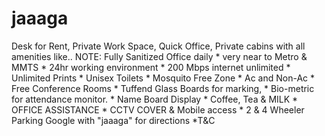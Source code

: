 # jaaaga
Desk for Rent, Private Work Space, Quick Office, Private cabins with all amenities like.. NOTE: Fully Sanitized Office daily * very near to Metro &amp; MMTS  * 24hr working environment * 200 Mbps internet unlimited * Unlimited Prints * Unisex Toilets * Mosquito Free Zone * Ac and Non-Ac * Free Conference Rooms * Tuffend Glass Boards for marking, * Bio-metric for attendance monitor. * Name Board Display * Coffee, Tea &amp; MILK * OFFICE ASSISTANCE * CCTV COVER &amp; Mobile access * 2 &amp; 4 Wheeler Parking  Google with "jaaaga" for directions  *T&amp;C
